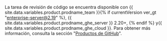 La tarea de revisión de código se encuentra disponible con {{ site.data.variables.product.prodname_team }}{% if currentVersion ver_gt "enterprise-server@2.19" %}, {{ site.data.variables.product.prodname_ghe_server }} 2.20+, {% endif %} y{{ site.data.variables.product.prodname_ghe_cloud }}. Para obtener más información, consulta la sección "[Productos de GitHub](/articles/githubs-products)".
